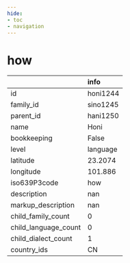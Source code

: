 ```yaml
---
hide:
- toc
- navigation
---
```

# how
|                      | info     |
|:---------------------|:---------|
| id                   | honi1244 |
| family_id            | sino1245 |
| parent_id            | hani1250 |
| name                 | Honi     |
| bookkeeping          | False    |
| level                | language |
| latitude             | 23.2074  |
| longitude            | 101.886  |
| iso639P3code         | how      |
| description          | nan      |
| markup_description   | nan      |
| child_family_count   | 0        |
| child_language_count | 0        |
| child_dialect_count  | 1        |
| country_ids          | CN       |